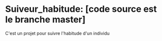 # Suiveur_habitude: [code source est le branche master]
C'est un projet pour suivre l'habitude d'un individu 
